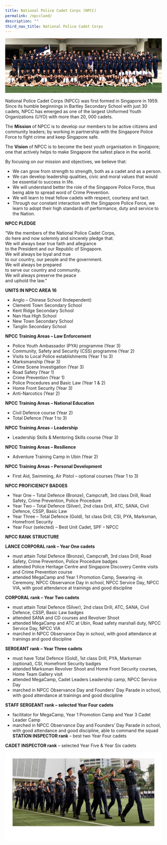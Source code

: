 ```yaml
---
title: National Police Cadet Corps (NPCC)
permalink: /npccland/
description: ""
third_nav_title: National Police Cadet Corps
---
```

![](/images/npcc-whole-grp-foto.jpg)

National Police Cadet Corps (NPCC) was first formed in Singapore in 1959.  
Since its humble beginnings in Bartley Secondary School with just 30 cadets, NPCC has emerged as one of the largest Uniformed Youth Organizations (UYO) with more than 20, 000 cadets.

The **Mission** of NPCC is to develop our members to be active citizens and community leaders; by working in partnership with the Singapore Police Force to fight crime and keep Singapore safe.

The **Vision** of NPCC is to become the best youth organisation in Singapore; one that actively helps to make Singapore the safest place in the world.

By focusing on our mission and objectives, we believe that:

*   We can grow from strength to strength, both as a cadet and as a person.
*   We can develop leadership qualities, civic and moral values that would be essential to success in life.
*   We will understand better the role of the Singapore Police Force, thus being able to spread word of Crime Prevention.
*   We will learn to treat fellow cadets with respect, courtesy and tact.
*   Through our constant interaction with the Singapore Police Force, we learn to adopt their high standards of performance, duty and service to the Nation.

**NPCC PLEDGE**

“We the members of the National Police Cadet Corps,  
do here and now solemnly and sincerely pledge that:  
We will always bear true faith and allegiance  
to the President and our Republic of Singapore.  
We will always be loyal and true  
to our country, our people and the government.  
We will always be prepared  
to serve our country and community.  
We will always preserve the peace  
and uphold the law.”

**UNITS IN NPCC AREA 16**

*   Anglo – Chinese School (Independent)
*   Clementi Town Secondary School
*   Kent Ridge Secondary School
*   Nan Hua High School
*   New Town Secondary School
*   Tanglin Secondary School

**NPCC Training Areas – Law Enforcement**

*   Police Youth Ambassador (PYA) programme (Year 3)
*   Community, Safety and Security (CSS) programme (Year 2)
*   Visits to Local Police establishments (Year 1 to 3)
*   Marksmanship (Year 3)
*   Crime Scene Investigation (Year 3)
*   Road Safety (Year 1)
*   Crime Prevention (Year 1)
*   Police Procedures and Basic Law (Year 1 & 2)
*   Home Front Security (Year 3)
*   Anti-Narcotics (Year 2)

**NPCC Training Areas – National Education**

*   Civil Defence course (Year 2)
*   Total Defence (Year 1 to 3)

**NPCC Training Areas – Leadership**

*   Leadership Skills & Mentoring Skills course (Year 3)

**NPCC Training Areas – Resilience**

*   Adventure Training Camp in Ubin (Year 2)

**NPCC Training Areas – Personal Development**

*   First Aid, Swimming, Air Pistol – optional courses (Year 1 to 3)

**NPCC PROFICIENCY BADGES**

*   Year One – Total Defence (Bronze), Campcraft, 3rd class Drill, Road Safety, Crime Prevention, Police Procedure
*   Year Two – Total Defence (Silver), 2nd class Drill, ATC, SANA, Civil Defence, CSSP, Basic Law
*   Year Three – Total Defence (Gold), 1st class Drill, CSI, PYA, Marksman, Homefront Security
*   Year Four (selected) – Best Unit Cadet, SPF – NPCC

**NPCC RANK STRUCTURE**

**LANCE CORPORAL rank – Year One cadets**

*   must attain Total Defence (Bronze), Campcraft, 3rd class Drill, Road Safety, Crime Prevention, Police Procedure badges
*   attended Police Heritage Centre and Singapore Discovery Centre visits and Crime Prevention course
*   attended MegaCamp and Year 1 Promotion Camp, Swearing -in Ceremony, NPCC Observance Day in school, NPCC Service Day, NPCC VIA, with good attendance at trainings and good discipline

**CORPORAL rank – Year Two cadets**

*   must attain Total Defence (Silver), 2nd class Drill, ATC, SANA, Civil Defence, CSSP, Basic Law badges
*   attended SANA and CD courses and Revolver Shoot
*   attended MegaCamp and ATC at Ubin, Road safety marshall duty, NPCC Service Day, NPCC VIA
*   marched in NPCC Observance Day in school, with good attendance at trainings and good discipline

**SERGEANT rank – Year Three cadets**

*   must have Total Defence (Gold), 1st class Drill, PYA, Marksman (optional), CSI, Homefront Security badges
*   attended Marksman Revolver Shoot and Home Front Security courses, Home Team Gallery visit
*   attended MegaCamp, Cadet Leaders Leadership camp, NPCC Service Day
*   marched in NPCC Observance Day and Founders’ Day Parade in school, with good attendance at trainings and good discipline

**STAFF SERGEANT rank – selected Year Four cadets**

*   facilitator for MegaCamp, Year 1 Promotion Camp and Year 3 Cadet Leader Camp
*   marched in NPCC Observance Day and Founders’ Day Parade in school, with good attendance and good discipline, able to command the squad  
**STATION INSPECTOR rank** – best two Year Four cadets
    
**CADET INSPECTOR rank** – selected Year Five & Year Six cadets
		
![](/images/MARCH-PAST.jpg)